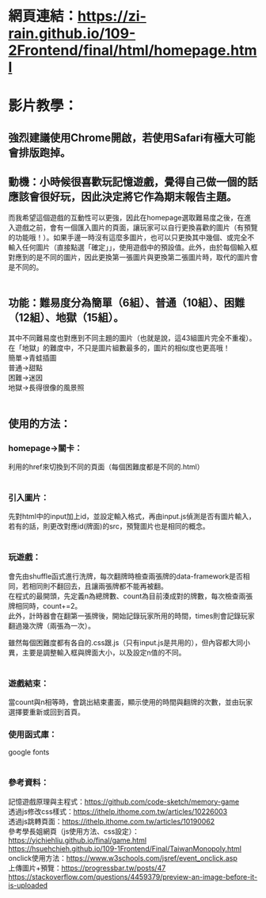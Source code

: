 # 網頁連結：https://zi-rain.github.io/109-2Frontend/final/html/homepage.html </br>
# 影片教學：</br>
## 強烈建議使用Chrome開啟，若使用Safari有極大可能會排版跑掉。</br>
## 動機：小時候很喜歡玩記憶遊戲，覺得自己做一個的話應該會很好玩，因此決定將它作為期末報告主題。</br>
而我希望這個遊戲的互動性可以更強，因此在homepage選取難易度之後，在進入遊戲之前，會有一個匯入圖片的頁面，讓玩家可以自行更換喜歡的圖片（有預覽的功能哦！）。如果手邊一時沒有這麼多圖片，也可以只更換其中幾個、或完全不輸入任何圖片（直接點選「確定」」，使用遊戲中的預設值。此外，由於每個輸入框對應到的是不同的圖片，因此更換第一張圖片與更換第二張圖片時，取代的圖片會是不同的。</br></br>

## 功能：難易度分為簡單（6組）、普通（10組）、困難（12組）、地獄（15組）。</br>
其中不同難易度也對應到不同主題的圖片（也就是說，這43組圖片完全不重複）。在「地獄」的難度中，不只是圖片組數最多的，圖片的相似度也更高哦！</br>
簡單->青蛙插圖</br>
普通->甜點</br>
困難->迷因</br>
地獄->長得很像的風景照</br></br>

## 使用的方法：</br>
### homepage->關卡：</br>
利用<a>的href來切換到不同的頁面（每個困難度都是不同的.html）</br></br>

### 引入圖片：</br>
先對html中的input加上id，並設定輸入格式，再由input.js偵測是否有圖片輸入，若有的話，則更改對應id(牌面)的src，預覽圖片也是相同的概念。</br></br>

### 玩遊戲：</br>
會先由shuffle函式進行洗牌，每次翻牌時檢查兩張牌的data-framework是否相同，若相同則不翻回去，且讓兩張牌都不能再被翻。</br>
在程式的最開頭，先定義n為總牌數、count為目前湊成對的牌數，每次檢查兩張牌相同時，count+=2。</br>
此外，計時器會在翻第一張牌後，開始記錄玩家所用的時間，times則會記錄玩家翻過幾次牌（兩張為一次）。</br>

雖然每個困難度都有各自的.css跟.js（只有input.js是共用的），但內容都大同小異，主要是調整輸入框與牌面大小，以及設定n值的不同。</br></br>

### 遊戲結束：</br>
當count與n相等時，會跳出結束畫面，顯示使用的時間與翻牌的次數，並由玩家選擇要重新或回到首頁。

### 使用函式庫：</br>
google fonts</br></br>

### 參考資料：</br>
記憶遊戲原理與主程式：https://github.com/code-sketch/memory-game </br>
透過js修改css樣式：https://ithelp.ithome.com.tw/articles/10226003 </br>
透過js跳轉頁面：https://ithelp.ithome.com.tw/articles/10190062 </br>
參考學長姐網頁（js使用方法、css設定）：https://yichiehliu.github.io/final/game.html </br>
https://hsuehchieh.github.io/109-1Frontend/Final/TaiwanMonopoly.html </br>
onclick使用方法：https://www.w3schools.com/jsref/event_onclick.asp </br>
上傳圖片+預覽：https://progressbar.tw/posts/47 </br>
https://stackoverflow.com/questions/4459379/preview-an-image-before-it-is-uploaded </br>
